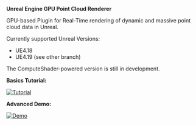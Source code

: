 **Unreal Engine GPU Point Cloud Renderer**

GPU-based Plugin for Real-Time rendering of dynamic and massive point cloud data in Unreal.

Currently supported Unreal Versions:
* UE4.18
* UE4.19 (see other branch)

The ComputeShader-powered version is still in development.

__Basics Tutorial:__

[![Tutorial](https://img.youtube.com/vi/95rdEG5H8sI/0.jpg)](https://www.youtube.com/watch?v=95rdEG5H8sI)

__Advanced Demo:__

[![Demo](https://img.youtube.com/vi/LZwG054LC4A/0.jpg)](https://www.youtube.com/watch?v=LZwG054LC4A)
